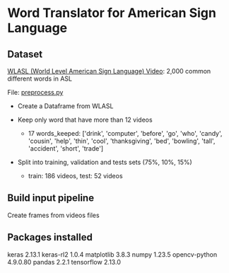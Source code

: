 # Word Translator for American Sign Language 

## Dataset
[WLASL (World Level American Sign Language) Video](https://www.kaggle.com/datasets/risangbaskoro/wlasl-processed/data?select=WLASL_v0.3.json): 
2,000 common different words in ASL

File: [preprocess.py](/home/marion/HOLBERTON/sign_language/WLASL/dataset/preprocess.py) 
- Create a Dataframe from WLASL

- Keep only word that have more than 12 videos
    - 17 words_keeped: ['drink', 'computer', 'before', 'go', 'who', 'candy', 'cousin', 'help', 'thin', 'cool', 'thanksgiving', 'bed', 'bowling', 'tall', 'accident', 'short', 'trade']

- Split into training, validation and tests sets (75%, 10%, 15%)
    - train: 186 videos, test: 52 videos

## Build input pipeline
Create frames from videos files

## Packages installed
keras 2.13.1
keras-rl2 1.0.4
matplotlib 3.8.3
numpy 1.23.5
opencv-python 4.9.0.80
pandas 2.2.1
tensorflow 2.13.0
